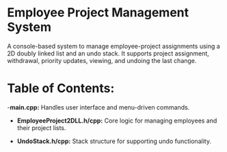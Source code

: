 # Employee Project Management System
A console-based system to manage employee-project assignments using a 2D doubly linked list and an undo stack. It supports project assignment, withdrawal, priority updates, viewing, and undoing the last change.

# Table of Contents:
-**main.cpp:** Handles user interface and menu-driven commands.

- **EmployeeProject2DLL.h/cpp:** Core logic for managing employees and their project lists.

- **UndoStack.h/cpp:**  Stack structure for supporting undo functionality.
